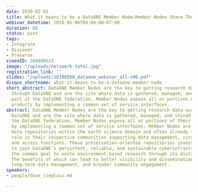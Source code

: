 ```yaml
---
date: 2020-02-01
title: What it means to be a DataONE Member Node—Member Nodes Share Their Views
webinar_datetime: 2018-05-08T09:00:00-07:00
duration: 60
status: past
tags:
- Integrate
- Discover
- Preserve
vimeoID: 268690523
image: "/uploads/netzwerk-total.jpg"
registration_link: ''
slides: "/uploads/20180508_dataone_webinar_all-v06.pdf"
disqus_shortname: what-it-means-to-be-a-dataone-member-node
short_abstract: DataONE Member Nodes are the key to getting research data available
  through DataONE and are the site where data is gathered, managed, and stored. As
  part of the DataONE federation, Member Nodes expose all or portions of their data
  products by implementing a common set of service interfaces.
abstract: DataONE Member Nodes are the key to getting research data available through
  DataONE and are the site where data is gathered, managed, and stored. As part of
  the DataONE federation, Member Nodes expose all or portions of their data products
  by implementing a common set of service interfaces. Member Nodes are typically existing
  data repositories within the earth science domain and often already fill an important
  role in their respective communities supporting data management, curation, discovery,
  and access functions. These preservation-oriented repositories invest time and resources
  to join DataONE’s persistent, reliable, and sustainable cyberinfrastructure with
  the common goal to unite environment-based research through its distributed architecture.
  The benefits of which can lead to better visibility and dissemination of their data,
  long-term data management, and broader community engagement.
speakers:
- people/dave_vieglais.md

---
```

